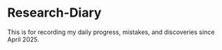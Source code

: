 # Research-Diary
This is for recording my daily progress, mistakes, and discoveries since April 2025.
